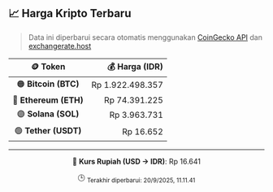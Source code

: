 

<!-- HARGA_KRIPTO -->
## 📈 Harga Kripto Terbaru

> Data ini diperbarui secara otomatis menggunakan [CoinGecko API](https://www.coingecko.com/) dan [exchangerate.host](https://exchangerate.host/)

<div align="center">

| 🪙 Token | 💰 Harga (IDR) |
|:------:|---------------:|
| 🟠 **Bitcoin (BTC)**   | Rp 1.922.498.357 |
| 🔵 **Ethereum (ETH)**  | Rp 74.391.225 |
| 🟣 **Solana (SOL)**    | Rp 3.963.731 |
| 🟢 **Tether (USDT)**   | Rp 16.652 |

---

💱 **Kurs Rupiah (USD → IDR)**: Rp 16.641

🕒 <sub>Terakhir diperbarui: 20/9/2025, 11.11.41</sub>

</div>
<!-- /HARGA_KRIPTO -->